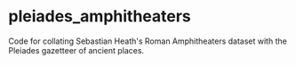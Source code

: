 # pleiades_amphitheaters

Code for collating Sebastian Heath's Roman Amphitheaters dataset with the Pleiades gazetteer of ancient places.
